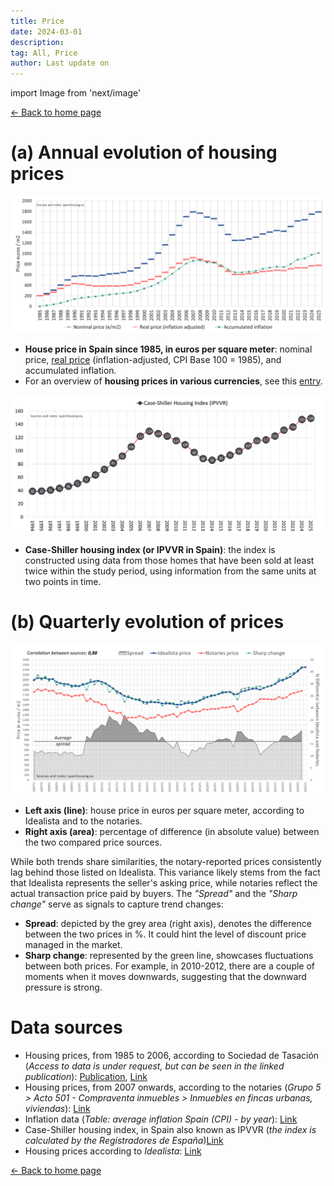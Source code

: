```yaml
---
title: Price
date: 2024-03-01
description:
tag: All, Price
author: Last update on
---
```


import Image from 'next/image'

<div class="meta-line"><a class="meta-back" href="/">← Back to home page</a></div>

# (a) Annual evolution of housing prices

[![Evolución precio de la vivienda](/images/priceyearly.png)](/images/priceyearly.png)

- **House price in Spain since 1985, in euros per square meter**: nominal price, [real price](realprice) (inflation-adjusted, CPI Base 100 = 1985), and accumulated inflation.
- For an overview of **housing prices in various currencies**, see this [entry](money).

[![Indice de Precio de Viviendas Repetidas](/images/ipvvr.png)](/images/ipvvr.png)

- **Case-Shiller housing index (or IPVVR in Spain)**: the index is constructed using data from those homes that have been sold at least twice within the study period, using information from the same units at two points in time.

# (b) Quarterly evolution of prices

 [![Evolución precio de la vivienda](/images/pricequarterly.png)](/images/pricequarterly.png)

- **Left axis (line)**: house price in euros per square meter, according to Idealista and to the notaries.
- **Right axis (area)**: percentage of difference (in absolute value) between the two compared price sources.

While both trends share similarities, the notary-reported prices consistently lag behind those listed on Idealista. This variance likely stems from the fact that Idealista represents the seller's asking price, while notaries reflect the actual transaction price paid by buyers. The _"Spread"_ and the _"Sharp change"_ serve as signals to capture trend changes:

- **Spread**: depicted by the grey area (right axis), denotes the difference between the two prices in %. It could hint the level of discount price managed in the market.
- **Sharp change**: represented by the green line, showcases fluctuations between both prices. For example, in 2010-2012, there are a couple of moments when it moves downwards, suggesting that the downward pressure is strong.

# Data sources

- Housing prices, from 1985 to 2006, according to Sociedad de Tasación (_Access to data is under request, but can be seen in the linked publication_): [Publication](https://www.st-tasacion.es/ext/pdf/estudios/sep19/2-Evolucion_de_Precios_de_Vivienda.pdf), [Link](https://www.st-tasacion.es/informe-de-tendencias-digital/)
- Housing prices, from 2007 onwards, according to the notaries (_Grupo 5 > Acto 501 - Compraventa inmuebles > Inmuebles en fincas urbanas, viviendas_): [Link](http://www.notariado.org/liferay/web/cien/estadisticas-al-completo)
- Inflation data (_Table: average inflation Spain (CPI) - by year_): [Link](https://www.inflation.eu/en/inflation-rates/spain/historic-inflation/cpi-inflation-spain.aspx)
- Case-Shiller housing index, in Spain also known as IPVVR (_the index is calculated by the Registradores de España_)[Link](https://www.registradores.org/actualidad/portal-estadistico-registral/estadisticas-de-propiedad)
- Housing prices according to _Idealista_: [Link](https://www.idealista.com/sala-de-prensa/informes-precio-vivienda)

<div class="meta-line"><a class="meta-back" href="/">← Back to home page</a></div>
